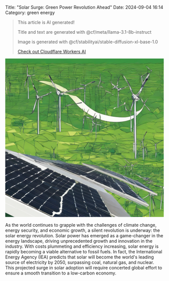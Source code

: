 Title: "Solar Surge: Green Power Revolution Ahead"
Date: 2024-09-04 16:14
Category: green energy

> This article is AI generated!
> 
> Title and text are generated with @cf/meta/llama-3.1-8b-instruct
> 
> Image is generated with @cf/stabilityai/stable-diffusion-xl-base-1.0
> 
> [Check out Cloudflare Workers AI](https://developers.cloudflare.com/workers-ai/models/)


![Alt Text](images/2024-09-04-solar-surge-green-power-revolution-ahead.png)

As the world continues to grapple with the challenges of climate change, energy security, and economic growth, a silent revolution is underway: the solar energy revolution. Solar power has emerged as a game-changer in the energy landscape, driving unprecedented growth and innovation in the industry. With costs plummeting and efficiency increasing, solar energy is rapidly becoming a viable alternative to fossil fuels. In fact, the International Energy Agency (IEA) predicts that solar will become the world's leading source of electricity by 2050, surpassing coal, natural gas, and nuclear. This projected surge in solar adoption will require concerted global effort to ensure a smooth transition to a low-carbon economy.